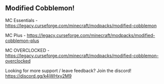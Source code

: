 ## Modified Cobblemon!

MC Essentials - https://legacy.curseforge.com/minecraft/modpacks/modified-cobblemon

MC Plus - https://legacy.curseforge.com/minecraft/modpacks/modified-cobblemon-plus

MC OVERCLOCKED - https://legacy.curseforge.com/minecraft/modpacks/modified-cobblemon-overclocked


Looking for more support / leave feedback? Join the discord!
https://discord.gg/k4jWHxy2M9
